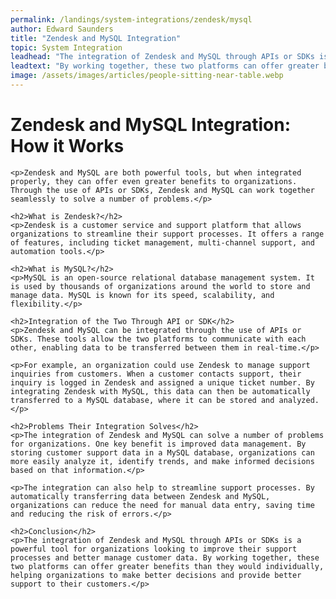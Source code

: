 ```yaml
---
permalink: /landings/system-integrations/zendesk/mysql
author: Edward Saunders
title: "Zendesk and MySQL Integration"
topic: System Integration
leadhead: "The integration of Zendesk and MySQL through APIs or SDKs is a powerful tool for organizations looking to improve their support processes and better manage customer data"
leadtext: "By working together, these two platforms can offer greater benefits than they would individually, helping organizations to make better decisions and provide better support to their customers."
image: /assets/images/articles/people-sitting-near-table.webp
---
```

<div class="arttext">	<h1>Zendesk and MySQL Integration: How it Works</h1>

	<p>Zendesk and MySQL are both powerful tools, but when integrated properly, they can offer even greater benefits to organizations. Through the use of APIs or SDKs, Zendesk and MySQL can work together seamlessly to solve a number of problems.</p>

	<h2>What is Zendesk?</h2>
	<p>Zendesk is a customer service and support platform that allows organizations to streamline their support processes. It offers a range of features, including ticket management, multi-channel support, and automation tools.</p>

	<h2>What is MySQL?</h2>
	<p>MySQL is an open-source relational database management system. It is used by thousands of organizations around the world to store and manage data. MySQL is known for its speed, scalability, and flexibility.</p>

	<h2>Integration of the Two Through API or SDK</h2>
	<p>Zendesk and MySQL can be integrated through the use of APIs or SDKs. These tools allow the two platforms to communicate with each other, enabling data to be transferred between them in real-time.</p>

	<p>For example, an organization could use Zendesk to manage support inquiries from customers. When a customer contacts support, their inquiry is logged in Zendesk and assigned a unique ticket number. By integrating Zendesk with MySQL, this data can then be automatically transferred to a MySQL database, where it can be stored and analyzed.</p>

	<h2>Problems Their Integration Solves</h2>
	<p>The integration of Zendesk and MySQL can solve a number of problems for organizations. One key benefit is improved data management. By storing customer support data in a MySQL database, organizations can more easily analyze it, identify trends, and make informed decisions based on that information.</p>

	<p>The integration can also help to streamline support processes. By automatically transferring data between Zendesk and MySQL, organizations can reduce the need for manual data entry, saving time and reducing the risk of errors.</p>

	<h2>Conclusion</h2>
	<p>The integration of Zendesk and MySQL through APIs or SDKs is a powerful tool for organizations looking to improve their support processes and better manage customer data. By working together, these two platforms can offer greater benefits than they would individually, helping organizations to make better decisions and provide better support to their customers.</p>
</div>